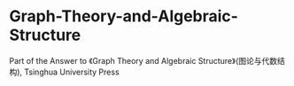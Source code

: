 # Graph-Theory-and-Algebraic-Structure
Part of the Answer to 《Graph Theory and Algebraic Structure》(图论与代数结构), Tsinghua University Press
